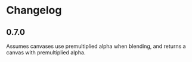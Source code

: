 # Changelog

## 0.7.0

Assumes canvases use premultiplied alpha when blending, and returns a canvas with premultiplied alpha.
